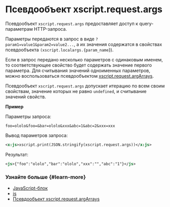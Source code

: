 # Псевдообъект xscript.request.args

Псевдообъект `xscript.request.args` предоставляет доступ к query-параметрам HTTP-запроса.

Параметры передаются в запрос в виде `?param1=value1&param2=value2...`, а их значения содержатся в свойствах псевдообъекта `(xscript.localargs.{param_name`}).

Если в запрос передано несколько параметров с одинаковым именем, то соответствующее свойство будет содержать значение первого параметра. Для считывания значений одноименных параметров, можно воспользоваться псевдообъектом [xscript.request.argArrays](block-js-xscript-request-argarrays-object.md).

Псевдообъект `xscript.request.args` допускает итерацию по всем своим свойствам, значение которых не равно `undefined`, и считывание значений свойств.

**Пример**

Параметры запроса:

```httpget
foo=ololo&foo=&bar=ololo&xxx&abc=1&abc=2&xxx=xxx 
```

Вывод параметров запроса:

```xml
<x:js>xscript.print(JSON.stringify(xscript.request.args))</x:js>
```

Результат:

```xml
<js>{"foo":"ololo","bar":"ololo","xxx":"","abc":"1"}</js>
```

### Узнайте больше {#learn-more}
* [JavaScript-блок](../concepts/block-js-ov.md)
* [js](../reference/js.md)
* [Псевдообъект xscript.request.argArrays](../appendices/block-js-xscript-request-argarrays-object.md)